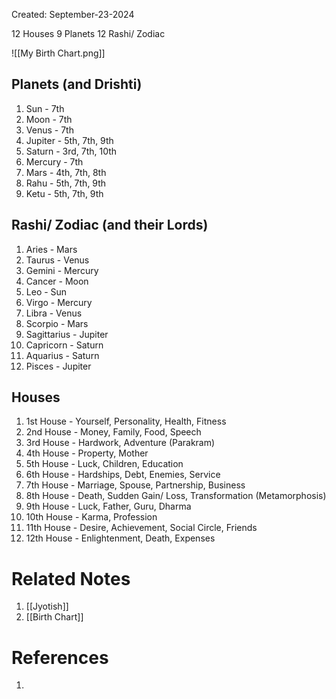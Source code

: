 Created: September-23-2024

12 Houses
9 Planets
12 Rashi/ Zodiac

![[My Birth Chart.png]]
## Planets (and Drishti)

1. Sun - 7th
2. Moon - 7th
3. Venus - 7th
4. Jupiter - 5th, 7th, 9th
5. Saturn - 3rd, 7th, 10th
6. Mercury - 7th
7. Mars - 4th, 7th, 8th
8. Rahu - 5th, 7th, 9th
9. Ketu - 5th, 7th, 9th

## Rashi/ Zodiac (and their Lords)

1. Aries - Mars
2. Taurus - Venus
3. Gemini - Mercury
4. Cancer - Moon
5. Leo - Sun
6. Virgo - Mercury
7. Libra - Venus
8. Scorpio - Mars
9. Sagittarius - Jupiter
10. Capricorn - Saturn
11. Aquarius - Saturn
12. Pisces - Jupiter

## Houses

1. 1st House - Yourself, Personality, Health, Fitness
2. 2nd House - Money, Family, Food, Speech
3. 3rd House - Hardwork, Adventure (Parakram)
4. 4th House - Property, Mother
5. 5th House - Luck, Children, Education
6. 6th House - Hardships, Debt, Enemies, Service
7. 7th House - Marriage, Spouse, Partnership, Business
8. 8th House - Death, Sudden Gain/ Loss, Transformation (Metamorphosis)
9. 9th House - Luck, Father, Guru, Dharma
10. 10th House - Karma, Profession
11. 11th House - Desire, Achievement, Social Circle, Friends
12. 12th House - Enlightenment, Death, Expenses


# Related Notes

1. [[Jyotish]]
2. [[Birth Chart]]
# References

1. 